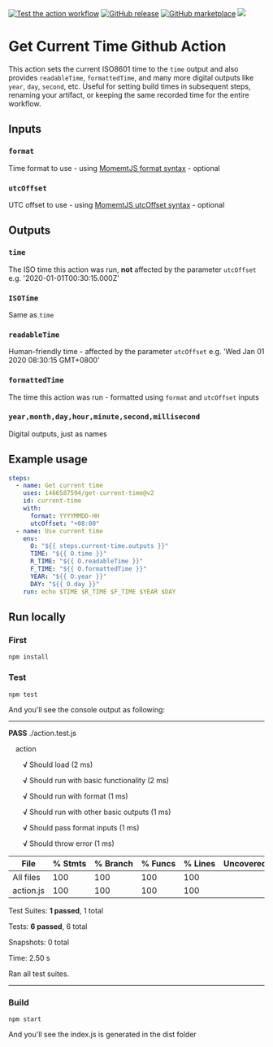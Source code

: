 [![Test the action workflow](https://github.com/1466587594/get-current-time/workflows/Test%20the%20action/badge.svg)](https://github.com/1466587594/get-current-time/actions?query=workflow:"Test+the+action")
[![GitHub release](https://img.shields.io/github/release/1466587594/get-current-time.svg)](https://github.com/1466587594/get-current-time/releases/latest)
[![GitHub marketplace](https://img.shields.io/badge/marketplace-get--current--time-blue?logo=github)](https://github.com/marketplace/actions/get-current-time)
[![](https://img.shields.io/github/contributors/1466587594/get-current-time.svg)](https://github.com/1466587594/get-current-time/graphs/contributors)

# Get Current Time Github Action

This action sets the current ISO8601 time to the `time` output and also provides `readableTime`, `formattedTime`, and many more digital outputs like `year`, `day`, `second`, etc. Useful for setting build times in subsequent steps, renaming your artifact, or keeping the same recorded time for the entire workflow.

## Inputs

### `format`

Time format to use - using [MomemtJS format syntax](https://momentjs.com/docs/#/displaying/format/) - optional

### `utcOffset`

UTC offset to use - using [MomemtJS utcOffset syntax](https://momentjs.com/docs/#/manipulating/utc-offset/) - optional

## Outputs

### `time`

The ISO time this action was run, **not** affected by the parameter `utcOffset`  e.g. '2020-01-01T00:30:15.000Z'

### `ISOTime`

Same as `time`

### `readableTime`

Human-friendly time - affected by the parameter `utcOffset`  e.g. 'Wed Jan 01 2020 08:30:15 GMT+0800'

### `formattedTime`

The time this action was run - formatted using `format` and `utcOffset` inputs

### `year,month,day,hour,minute,second,millisecond`

Digital outputs, just as names

## Example usage

```yaml
steps:
  - name: Get current time
    uses: 1466587594/get-current-time@v2
    id: current-time
    with:
      format: YYYYMMDD-HH
      utcOffset: "+08:00"
  - name: Use current time
    env:
      O: "${{ steps.current-time.outputs }}"
      TIME: "${{ O.time }}"
      R_TIME: "${{ O.readableTime }}"
      F_TIME: "${{ O.formattedTime }}"
      YEAR: "${{ O.year }}"
      DAY: "${{ O.day }}"
    run: echo $TIME $R_TIME $F_TIME $YEAR $DAY
```

## Run locally

### First

```
npm install
```

### Test

```
npm test
```

And you'll see the console output as following:

***

**PASS**  ./action.test.js

&ensp;&ensp;action
  
  &ensp;&ensp;&ensp;&ensp;**√** Should load (2 ms)

  &ensp;&ensp;&ensp;&ensp;**√** Should run with basic functionality (2 ms)

  &ensp;&ensp;&ensp;&ensp;**√** Should run with format (1 ms)

  &ensp;&ensp;&ensp;&ensp;**√** Should run with other basic outputs (1 ms)

  &ensp;&ensp;&ensp;&ensp;**√** Should pass format inputs (1 ms)

  &ensp;&ensp;&ensp;&ensp;**√** Should throw error (1 ms)


File       | %&nbsp;Stmts | %&nbsp;Branch | %&nbsp;Funcs | %&nbsp;Lines | Uncovered&nbsp;Line&nbsp;#s
-----------|---------|----------|---------|---------|-------------------
All files  |     100 |      100 |     100 |     100 | 
 action.js |     100 |      100 |     100 |     100 | 

Test Suites: **1 passed**, 1 total

Tests:       **6 passed**, 6 total

Snapshots:   0 total

Time:        2.50 s

Ran all test suites.

***

### Build

```
npm start
```

And you'll see the index.js is generated in the dist folder